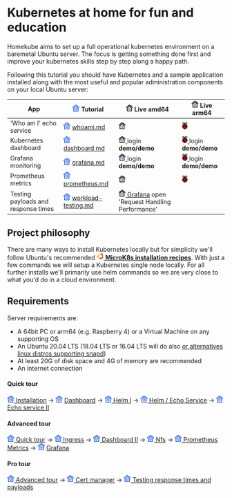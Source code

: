 # Kubernetes at home for fun and education

Homekube aims to set up a full operational kubernetes environment on a baremetal Ubuntu server. 
The focus is getting something done first and improve your kubernetes skills step by step along a happy path.  

Following this tutorial you should have Kubernetes and a sample application installed 
along with the most useful and popular administration components on your local Ubuntu server:

| App |![](docs/images/ico/color/homekube_16.png) Tutorial| ![](docs/images/ico/color/homekube_link_16.png) Live amd64| ![](docs/images/ico/color/homekube_link_16.png) Live arm64 |
|--------|--------|--------|---------|
| 'Who am I' echo service  |![](docs/images/ico/color/homekube_16.png) [whoami.md](docs/whoami.md) |[![](docs/images/ico/color/homekube_link_16.png) ](https://whoami.homekube.org)| [![](docs/images/ico/color/raspi_16.png) ](https://whoami.pi.homekube.org)|
| Kubernetes dashboard |![](docs/images/ico/color/homekube_16.png) [dashboard.md](docs/dashboard.md)|[![](docs/images/ico/color/homekube_link_16.png) ](https://dashboard.homekube.org) login **demo/demo**| [![](docs/images/ico/color/raspi_16.png) ](https://dashboard.pi.homekube.org) login **demo/demo**| 
| Grafana monitoring |![](docs/images/ico/color/homekube_16.png) [grafana.md](docs/grafana.md)|[![](docs/images/ico/color/homekube_link_16.png) ](https://grafana.homekube.org) login **demo/demo** | [![](docs/images/ico/color/raspi_16.png) ](https://grafana.pi.homekube.org) login **demo/demo**| 
| Prometheus metrics |![](docs/images/ico/color/homekube_16.png) [prometheus.md](docs/prometheus.md)|[![](docs/images/ico/color/homekube_link_16.png) ](https://prometheus.homekube.org)|[![](docs/images/ico/color/raspi_16.png) ](https://prometheus.pi.homekube.org)| 
| Testing payloads and response times |![](docs/images/ico/color/homekube_16.png) [workload-testing.md](docs/workload-testing.md)|[![](docs/images/ico/color/homekube_link_16.png) Grafana](https://grafana.homekube.org) open 'Request Handling Performance' | 


## Project philosophy
There are many ways to install Kubernetes locally but for simplicity we'll follow Ubuntu's recommended [![](docs/images/ico/color/ubuntu_16.png) **MicroK8s installation recipes**](https://microk8s.io/docs).
With just a few commands we will setup a Kubernetes single node locally. For all further installs we'll primarily use helm commands so we are very close to what you'd do in a cloud environment.

## Requirements
Server requirements are:

* A 64bit PC or arm64 (e.g. Raspberry 4) or a Virtual Machine on any supporting OS
* An Ubuntu 20.04 LTS (18.04 LTS or 16.04 LTS will do also [or alternatives linux distros supporting snapd](https://snapcraft.io/docs/installing-snapd))
* At least 20G of disk space and 4G of memory are recommended
* An internet connection


#### Quick tour

![](docs/images/ico/color/homekube_16.png)[ Installation](docs/installation.md) ->
![](docs/images/ico/color/homekube_16.png) [ Dashboard](docs/dashboard.md) ->
![](docs/images/ico/color/homekube_16.png)[ Helm I](docs/helm.md) ->
![](docs/images/ico/color/homekube_16.png)[ Helm / Echo Service](docs/helm-basics.md) ->
![](docs/images/ico/color/homekube_16.png) [ Echo service II](docs/whoami.md) 

#### Advanced tour
![](docs/images/ico/color/homekube_16.png)[ Quick tour](Readme.md#quick-tour) ->
![](docs/images/ico/color/homekube_16.png)[ Ingress](docs/ingress.md) ->
![](docs/images/ico/color/homekube_16.png)[ Dashboard II](docs/dashboard-auth.md) ->
![](docs/images/ico/color/homekube_16.png)[ Nfs](docs/nfs.md) ->
![](docs/images/ico/color/homekube_16.png)[ Prometheus Metrics](docs/prometheus.md) ->
![](docs/images/ico/color/homekube_16.png) [ Grafana](docs/grafana.md)

#### Pro tour
![](docs/images/ico/color/homekube_16.png)[ Advanced tour](Readme.md#advanced-tour) ->
![](docs/images/ico/color/homekube_16.png)[ Cert manager](docs/cert-manager.md) ->
![](docs/images/ico/color/homekube_16.png)[ Testing response times and payloads](docs/workload-testing.md)
